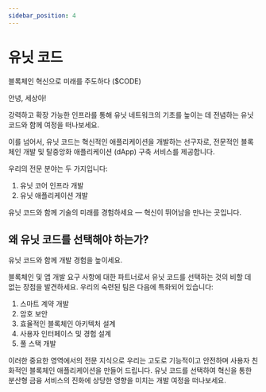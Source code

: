 ```yaml
---
sidebar_position: 4
---
```


# 유닛 코드

블록체인 혁신으로 미래를 주도하다 ($CODE)

안녕, 세상아!

강력하고 확장 가능한 인프라를 통해 유닛 네트워크의 기초를 높이는 데 전념하는 유닛 코드와 함께 여정을 떠나보세요.

이를 넘어서, 유닛 코드는 혁신적인 애플리케이션을 개발하는 선구자로, 전문적인 블록체인 개발 및 탈중앙화 애플리케이션 (dApp) 구축 서비스를 제공합니다.

우리의 전문 분야는 두 가지입니다:

1. 유닛 코어 인프라 개발
2. 유닛 애플리케이션 개발

유닛 코드와 함께 기술의 미래를 경험하세요 — 혁신이 뛰어남을 만나는 곳입니다.

## 왜 유닛 코드를 선택해야 하는가?

유닛 코드와 함께 개발 경험을 높이세요.

블록체인 및 앱 개발 요구 사항에 대한 파트너로서 유닛 코드를 선택하는 것의 비할 데 없는 장점을 발견하세요. 우리의 숙련된 팀은 다음에 특화되어 있습니다:

1. 스마트 계약 개발
2. 암호 보안
3. 효율적인 블록체인 아키텍처 설계
4. 사용자 인터페이스 및 경험 설계
5. 풀 스택 개발

이러한 중요한 영역에서의 전문 지식으로 우리는 고도로 기능적이고 안전하며 사용자 친화적인 블록체인 애플리케이션을 만들어 드립니다.
유닛 코드를 선택하여 혁신을 통한 분산형 금융 서비스의 진화에 상당한 영향을 미치는 개발 여정을 떠나보세요.
